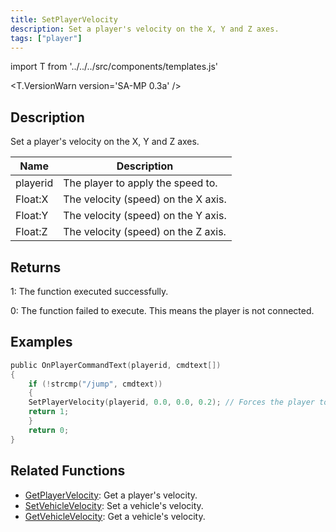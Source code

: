 ```yaml
---
title: SetPlayerVelocity
description: Set a player's velocity on the X, Y and Z axes.
tags: ["player"]
---
```


import T from '../../../src/components/templates.js'

<T.VersionWarn version='SA-MP 0.3a' />

## Description

Set a player's velocity on the X, Y and Z axes.

| Name     | Description                         |
| -------- | ----------------------------------- |
| playerid | The player to apply the speed to.   |
| Float:X  | The velocity (speed) on the X axis. |
| Float:Y  | The velocity (speed) on the Y axis. |
| Float:Z  | The velocity (speed) on the Z axis. |

## Returns

1: The function executed successfully.

0: The function failed to execute. This means the player is not connected.

## Examples

```c
public OnPlayerCommandText(playerid, cmdtext[])
{
    if (!strcmp("/jump", cmdtext))
    {
    SetPlayerVelocity(playerid, 0.0, 0.0, 0.2); // Forces the player to jump (Z velocity + 0.2)
    return 1;
    }
    return 0;
}
```

## Related Functions

- [GetPlayerVelocity](GetPlayerVelocity.md): Get a player's velocity.
- [SetVehicleVelocity](SetVehicleVelocity.md): Set a vehicle's velocity.
- [GetVehicleVelocity](GetVehicleVelocity.md): Get a vehicle's velocity.
